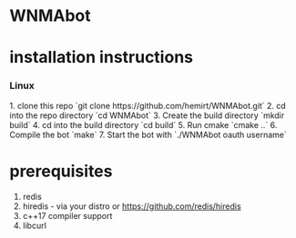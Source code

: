 # WNMAbot

# installation instructions
<h3> Linux </h3>
1. clone this repo `git clone https://github.com/hemirt/WNMAbot.git`
2. cd into the repo directory `cd WNMAbot`
3. Create the build directory `mkdir build`
4. cd into the build directory `cd build`
5. Run cmake `cmake ..`
6. Compile the bot `make`
7. Start the bot with `./WNMAbot oauth username`

# prerequisites
1. redis
2. hiredis - via your distro or https://github.com/redis/hiredis
3. c++17 compiler support
4. libcurl
